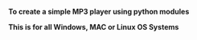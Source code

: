 **To create a simple MP3 player using python modules**

**This is for all Windows, MAC or Linux OS Systems**